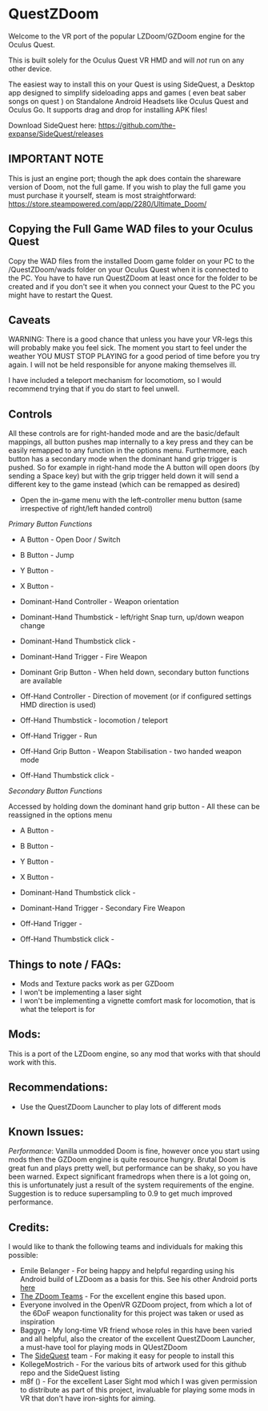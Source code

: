 QuestZDoom
==========

Welcome to the VR port of the popular LZDoom/GZDoom engine for the Oculus Quest.

This is built solely for the Oculus Quest VR HMD and will *not* run on any other device.

The easiest way to install this on your Quest is using SideQuest, a Desktop app designed to simplify sideloading apps and games ( even beat saber songs on quest ) on Standalone Android Headsets like Oculus Quest and Oculus Go. It supports drag and drop for installing APK files!

Download SideQuest here:
https://github.com/the-expanse/SideQuest/releases



IMPORTANT NOTE
--------------

This is just an engine port; though the apk does contain the shareware version of Doom, not the full game. If you wish to play the full game you must purchase it yourself, steam is most straightforward:  https://store.steampowered.com/app/2280/Ultimate_Doom/


Copying the Full Game WAD files to your Oculus Quest
----------------------------------------------------

Copy the WAD files from the installed Doom game folder on your PC to the /QuestZDoom/wads folder on your Oculus Quest when it is connected to the PC. You have to have run QuestZDoom at least once for the folder to be created and if you don't see it when you connect your Quest to the PC you might have to restart the Quest.



Caveats
-------

WARNING:  There is a good chance that unless you have your VR-legs this will probably make you feel  sick. The moment you start to feel under the weather YOU MUST STOP PLAYING for a good period of time before you try again. I will not be held responsible for anyone making themselves ill.

I have included a teleport mechanism for locomotiom, so I would recommend trying that if you do start to feel unwell.


Controls
--------

All these controls are for right-handed mode and are the basic/default mappings, all button pushes map internally to a key press and they can be easily remapped to any function in the options menu. Furthermore, each button has a secondary mode when the dominant hand grip trigger is pushed. So for example in right-hand mode the A button will open doors (by sending a Space key) but with the grip trigger held down it will send a different key to the game instead (which can be remapped as desired)


* Open the in-game menu with the left-controller menu button (same irrespective of right/left handed control)

*Primary Button Functions*

* A Button - Open Door / Switch
* B Button - Jump
* Y Button - 
* X Button - 

* Dominant-Hand Controller - Weapon orientation
* Dominant-Hand Thumbstick - left/right Snap turn, up/down weapon change
* Dominant-Hand Thumbstick click - 
* Dominant-Hand Trigger - Fire Weapon
* Dominant Grip Button - When held down, secondary button functions are available

* Off-Hand Controller - Direction of movement (or if configured settings HMD direction is used)
* Off-Hand Thumbstick - locomotion / teleport
* Off-Hand Trigger - Run
* Off-Hand Grip Button - Weapon Stabilisation - two handed weapon mode
* Off-Hand Thumbstick click - 

*Secondary Button Functions*

Accessed by holding down the dominant hand grip button - All these can be reassigned in the options menu

* A Button - 
* B Button - 
* Y Button - 
* X Button - 

* Dominant-Hand Thumbstick click - 
* Dominant-Hand Trigger - Secondary Fire Weapon

* Off-Hand Trigger - 
* Off-Hand Thumbstick click - 


Things to note / FAQs:
----------------------

* Mods and Texture packs work as per GZDoom
* I won't be implementing a laser sight
* I won't be implementing a vignette comfort mask for locomotion, that is what the teleport is for


Mods:
-----

This is a port of the LZDoom engine, so any mod that works with that should work with this.


Recommendations:
----------------

* Use the QuestZDoom Launcher to play lots of different mods


Known Issues:
-------------

_Performance_: Vanilla unmodded Doom is fine, however once you start using mods then the GZDoom engine is quite resource hungry. Brutal Doom is great fun and plays pretty well, but performance can be shaky, so you have been warned. Expect significant framedrops when there is a lot going on, this is unfortunately just a result of the system requirements of the engine. Suggestion is to reduce supersampling to 0.9 to get much improved performance.


Credits:
--------

I would like to thank the following teams and individuals for making this possible:

* Emile Belanger - For being happy and helpful regarding using his Android build of LZDoom as a basis for this. See his other Android ports [here](http://www.beloko.com/)
* [The ZDoom Teams](https://zdoom.org/index) - For the excellent engine this based upon.
* Everyone involved in the OpenVR GZDoom project, from which a lot of the 6DoF weapon functionality for this project was taken or used as inspiration
* Baggyg - My long-time VR friend whose roles in this have been varied and all helpful, also the creator of the excellent QuestZDoom Launcher, a must-have tool for playing mods in QUestZDoom
* The [SideQuest](https://sidequestvr.com/#/news) team - For making it easy for people to install this
* KollegeMostrich - For the various bits of artwork used for this github repo and the SideQuest listing
* m8f () - For the excellent Laser Sight mod which I was given permission to distribute as part of this project, invaluable for playing some mods in VR that don't have iron-sights for aiming.
